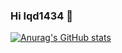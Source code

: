 ### Hi lqd1434 👋

[![Anurag's GitHub stats](https://github-readme-stats.vercel.app/api?username=lqd1434&?count_private=true)](https://github.com/anuraghazra/github-readme-stats)
